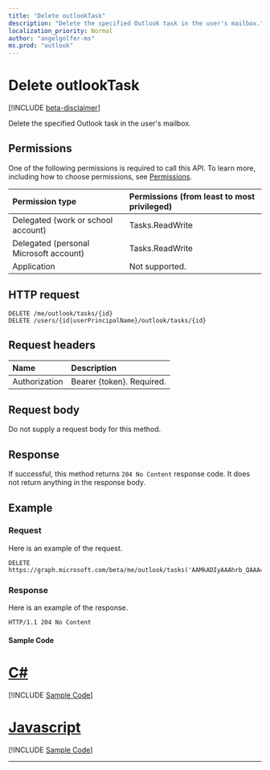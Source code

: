```yaml
---
title: "Delete outlookTask"
description: "Delete the specified Outlook task in the user's mailbox."
localization_priority: Normal
author: "angelgolfer-ms"
ms.prod: "outlook"
---
```


# Delete outlookTask

[!INCLUDE [beta-disclaimer](../../includes/beta-disclaimer.md)]

Delete the specified Outlook task in the user's mailbox.

## Permissions

One of the following permissions is required to call this API. To learn more, including how to choose permissions, see [Permissions](/graph/permissions-reference).

|Permission type      | Permissions (from least to most privileged)              |
|:--------------------|:---------------------------------------------------------|
|Delegated (work or school account) | Tasks.ReadWrite    |
|Delegated (personal Microsoft account) | Tasks.ReadWrite    |
|Application | Not supported. |

## HTTP request

<!-- { "blockType": "ignored" } -->

```http
DELETE /me/outlook/tasks/{id}
DELETE /users/{id|userPrincipalName}/outlook/tasks/{id}
```

## Request headers

| Name       | Description|
|:---------------|:----------|
| Authorization  | Bearer {token}. Required. |

## Request body

Do not supply a request body for this method.

## Response

If successful, this method returns `204 No Content` response code. It does not return anything in the response body.

## Example

### Request

Here is an example of the request.
<!-- {
  "blockType": "request",
  "name": "delete_outlooktask"
}-->

```http
DELETE https://graph.microsoft.com/beta/me/outlook/tasks('AAMkADIyAAAhrb_QAAA=')
```

### Response

Here is an example of the response.
<!-- {
  "blockType": "response",
  "truncated": true
} -->

```http
HTTP/1.1 204 No Content
```
#### Sample Code
# [C#](#tab/CS)
[!INCLUDE [Sample Code]( ../includes/delete_outlooktask-C#-snippets.md)]

# [Javascript](#tab/Javascript)
[!INCLUDE [Sample Code]( ../includes/delete_outlooktask-Javascript-snippets.md)]

---


<!-- uuid: 8fcb5dbc-d5aa-4681-8e31-b001d5168d79
2015-10-25 14:57:30 UTC -->
<!--
{
  "type": "#page.annotation",
  "description": "Delete outlookTask",
  "keywords": "",
  "section": "documentation",
  "tocPath": "",
  "suppressions": [
    "Error: /api-reference/beta/api/outlooktask-delete.md:\r\n      Exception processing links.\r\n    System.ArgumentException: Link Definition was null. Link text: !INCLUDE [beta-disclaimer](../../includes/beta-disclaimer.md)\r\n      at ApiDoctor.Validation.DocFile.get_LinkDestinations()\r\n      at ApiDoctor.Validation.DocSet.ValidateLinks(Boolean includeWarnings, String[] relativePathForFiles, IssueLogger issues, Boolean requireFilenameCaseMatch, Boolean printOrphanedFiles)"
  ]
}
-->
